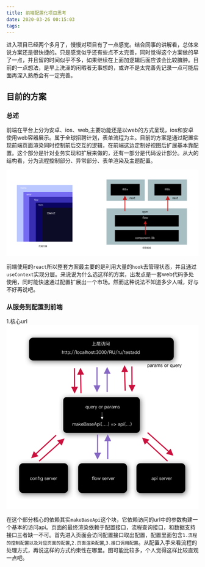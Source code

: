 ```yaml
---
title: 前端配置化项目思考
date: 2020-03-26 00:15:03
tags:
---
```

进入项目已经两个多月了，慢慢对项目有了一点感觉。结合同事的讲解看，总体来说方案还是很快捷的。只是感觉似乎还有些点不太完善，同时觉得这个方案做的早了一点，并且留的时间似乎不多，如果继续在上面加逻辑后面应该会比较臃肿。目前的一点想法，是早上洗澡的闲暇者无事想的，或许不是太完善先记录一点可能后面再深入熟悉会有一定完善。

## 目前的方案
### 总述
前端在平台上分为安卓、ios、web,主要功能还是以web的方式呈现，ios和安卓使用web容器展示。属于全球招聘计划，表单流程为主。目前的方案是通过配置实现前端页面渲染同时控制前后交互的逻辑，在前端这边定制好视图后扩展基本靠配置。这个部分是针对业务实现和扩展来做的，还有一部分是代码设计部分。从大的结构看，分为流程控制部分、异常部分、表单渲染及主题配置。

![概述](/imgs/flow-one.png?center)

前端使用的<code>react</code>所以整套方案最主要的是利用大量的<code>hook</code>去管理状态，并且通过<code>useContext</code>实现分层。来说说为什么选这样的方案，出发点是一套web代码多处使用，同时能快速通过配置扩展出一个市场。然而这种说法不知道多少人喊，好与不好再说吧。
### 从服务到配置到前端
1.核心url
![基本关系](/imgs/cr_one.png?center)

在这个部分核心的依赖其实<code>makeBaseApi</code>这个块，它依赖访问的url中的参数构建一个基本的访问api。页面的最终渲染依赖于配置接口，流程查询接口，和数据支持接口三者缺一不可。首先进入页面会访问配置接口取出配置，配置里面包含<code>1.流程的控制配置以及对应页面的配置</code>,<code>2.页面渲染配置</code>,<code>3.接口调用配置</code>。从配置入手来看流程的处理方式，再说这样的方式约束性在哪里。图可能比较多，个人觉得这样比较直观一点吧。



